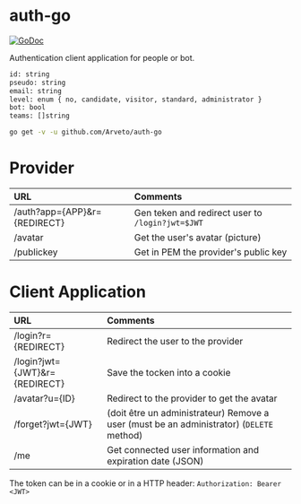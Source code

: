 # auth-go

[![GoDoc](https://godoc.org/github.com/Arveto/auth-go?status.svg)](https://godoc.org/github.com/Arveto/auth-go)

Authentication client application for people or bot.

```txt
id: string
pseudo: string
email: string
level: enum { no, candidate, visitor, standard, administrator }
bot: bool
teams: []string
```

```bash
go get -v -u github.com/Arveto/auth-go
```

# Provider

| URL                          | Comments                                         |
| :--------------------------- | :----------------------------------------------- |
| /auth?app={APP}&r={REDIRECT} | Gen teken and redirect user to `/login?jwt=$JWT` |
| /avatar                      | Get the user's avatar (picture)                  |
| /publickey                   | Get in PEM the provider's public key             |

# Client Application

| URL                           | Comments                                                                                 |
| :---------------------------- | :--------------------------------------------------------------------------------------- |
| /login?r={REDIRECT}           | Redirect the user to the provider                                                        |
| /login?jwt={JWT}&r={REDIRECT} | Save the tocken into a cookie                                                            |
| /avatar?u={ID}                | Redirect to the provider to get the avatar                                               |
| /forget?jwt={JWT}             | (doit être un administrateur) Remove a user (must be an administrator) (`DELETE` method) |
| /me                           | Get connected user information and expiration date (JSON)                                |

The token can be in a cookie or in a HTTP header: `Authorization: Bearer <JWT>`

